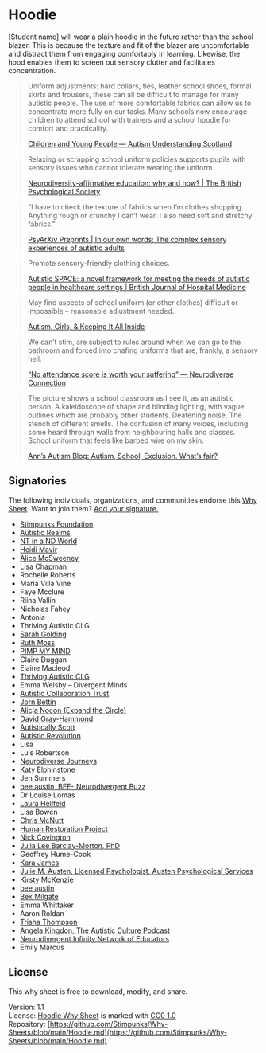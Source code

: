 # Hoodie

[Student name] will wear a plain hoodie in the future rather than the school blazer. This is because the texture and fit of the blazer are uncomfortable and distract them from engaging comfortably in learning. Likewise, the hood enables them to screen out sensory clutter and facilitates concentration.

> Uniform adjustments: hard collars, ties, leather school shoes, formal skirts and trousers, these can all be difficult to manage for many autistic people. The use of more comfortable fabrics can allow us to concentrate more fully on our tasks. Many schools now encourage children to attend school with trainers and a school hoodie for comfort and practicality.
> 
> [Children and Young People — Autism Understanding Scotland](https://www.autismunderstanding.scot/information-hub/children-young-people)

> Relaxing or scrapping school uniform policies supports pupils with sensory issues who cannot tolerate wearing the uniform.
> 
> [Neurodiversity-affirmative education: why and how? | The British Psychological Society](https://www.bps.org.uk/psychologist/neurodiversity-affirmative-education-why-and-how)

> “I have to check the texture of fabrics when I’m clothes shopping. Anything rough or crunchy I can’t wear. I also need soft and stretchy fabrics.”
> 
> [PsyArXiv Preprints | In our own words: The complex sensory experiences of autistic adults](https://osf.io/preprints/psyarxiv/3nk7a)

> Promote sensory-friendly clothing choices.
> 
> [Autistic SPACE: a novel framework for meeting the needs of autistic people in healthcare settings | British Journal of Hospital Medicine](https://www.magonlinelibrary.com/doi/full/10.12968/hmed.2023.0006)

> May find aspects of school uniform (or other clothes) difficult or impossible – reasonable adjustment needed.
> 
> [Autism, Girls, & Keeping It All Inside](https://s3.eu-central-1.amazonaws.com/up.raindrop.io/raindrop/files/485/001/224/keeping_it_all_inside.pdf?X-Amz-Algorithm=AWS4-HMAC-SHA256&X-Amz-Content-Sha256=UNSIGNED-PAYLOAD&X-Amz-Credential=ASIAZWICFKR6YEGMGVFR%2F20240405%2Feu-central-1%2Fs3%2Faws4_request&X-Amz-Date=20240405T124944Z&X-Amz-Expires=1800&X-Amz-Security-Token=IQoJb3JpZ2luX2VjEHgaDGV1LWNlbnRyYWwtMSJHMEUCIQDr7chnXbDLaZMtLkoRigD6AR%2BnCFTbtRuSeYqDZvUzawIgdm1f7yl%2FuC2zbgZnrDD2%2B9uNRQz6cOv6%2FCcnpbcP8kQqgQQIof%2F%2F%2F%2F%2F%2F%2F%2F%2F%2FARAAGgw2NjYyNjEzNDU0MDUiDOxaBOjlTAfMzF%2FVkyrVA00W8xRTCjKXrS3tLupAmR%2BxWFAn%2FwCr4hvrWbZ5g1gS06LwL%2BS0xaPCJiXtE1Stk3EU%2FalwZNe5lkWENUUr42oWzAV0A%2Bba4156HVWPNfmoH5PUuURZHxyxFzb7%2BG2e5uq%2B5XHYIM4f1ySDtTyCgRGGzhjoAuVETi7bqw%2Bx0y4CNWPxjs%2FI%2FX5wREu2ctJQxT6nCjFoPLZQFbkTt2kD6JTzhbr3iBziPLEf9QBl6ELnqS4Pq%2F125m07kBGVzUGYWd3zNjfShIDzkuX%2B7M2M6d6BiOpW4OtNA5emYAYOzb%2FeQAwUHsOV9NrhYH9WNIMHho%2Ba%2F2LvKQYNWNumQY3oglgXl%2BU%2Fnv2R2cqIEDzi39sMlbUyQh65m3TNocfg2QljtLy8pp3MfdRVriTG2P7NzDpfIvCxP5n8JQrmR4bNZU6kDCcBkkFwArmWDAhHAML9bEpSnYLQslR%2B81KHGLdcguSR3uQPZlNLdTsuEibofx1W%2BtMUnEZWcju7Gt0NS3HLJi%2BI3OGfO0b7j350XSWtXeMUWhj7ASzHh9N6Vd5CyhTTFm1mWVWQDNsjC%2FAnPq95HgRu%2FtwF%2B4p%2FKZWVeWEpkm9U0YIdbNgNTfwd%2BVjfRzkg7%2F4nLGUwodS%2BsAY6pQFHt61jY6rzSvQS7TU%2FuyJYxuo1Q%2FUwmGj6sqcaXkoBhmscltFkztdgApI2an5OhD6A0IQQt%2Bu7PhJ1QRMU9BZhYs49FFvuSyRScEmGSUO6rz4CUjePoVpXYIDOg3%2BeMXOZO5jia1RVDQoaSq8GPVuVJdbWQRbx2hHuCOh0LaULLlyxnt5VYlHqfsEJ4rKU7g1OZ2aC4uI4FOQ4CHWrn5R4JlVKR5o%3D&X-Amz-Signature=329c380932b04fa47cb45d8a66e9d7f014df3dca75addcca2017cec7bc7cc6ca&X-Amz-SignedHeaders=host&x-id=GetObject)

> We can’t stim, are subject to rules around when we can go to the bathroom and forced into chafing uniforms that are, frankly, a sensory hell.
> 
> [“No attendance score is worth your suffering” — Neurodiverse Connection](https://ndconnection.co.uk/blog/school-attendance?fbclid=IwAR1sKNadTvB5hiV1dxEoOOvuTCDpET8GEvGuYn-IDQCz8FH8fphnXnTNBYU_aem_AVerx9v6D_7bT4T-Me-49UmjRWS1hOm73X3pbLLfyuuzKXaoG_FXWkKI03EDZfVVirk)

> The picture shows a school classroom as I see it, as an autistic person. A kaleidoscope of shape and blinding lighting, with vague outlines which are probably other students. Deafening noise. The stench of different smells. The confusion of many voices, including some heard through walls from neighbouring halls and classes. School uniform that feels like barbed wire on my skin.
> 
> [Ann’s Autism Blog: Autism, School, Exclusion. What’s fair?](https://annsautism.blogspot.com/2018/08/autism-school-exclusion-whats-fair.html)

## Signatories

The following individuals, organizations, and communities endorse this [Why Sheet](https://stimpunks.org/why/). Want to join them? [Add your signature.](https://stimpunks.org/fieldguide/operations/forms/sign-why-sheet/)

- [Stimpunks Foundation](https://stimpunks.org/)
- [Autistic Realms](https://www.autisticrealms.com/)
- [NT in a ND World](https://www.nt-in-a-nd-world.com/)
- [Heidi Mavir](https://www.heidimavir.com/)
- [Alice McSweeney](https://neurodiversejourneys.com/)
- [Lisa Chapman](https://x.com/CommonSenseSLT?t=F3NyG_PwsU11ekXd7npIZg&s=09)
- Rochelle Roberts
- Maria Villa Vine
- Faye Mcclure
- Riina Vallin
- Nicholas Fahey
- Antonia
- Thriving Autistic CLG
- [Sarah Golding](https://www.sarah-golding.co.uk/)
- [Ruth Moss](http://theeverythingiknow.substack.com/)
- [PIMP MY MIND](https://www.facebook.com/profile.php?id=61551477268432)
- Claire Duggan
- Elaine Macleod
- [Thriving Autistic CLG](https://www.thrivingautistic.org/)
- Emma Welsby – Divergent Minds
- [Autistic Collaboration Trust](https://autcollab.org/)
- [Jorn Bettin](https://jornbettin.com/)
- [Alicja Nocon (Expand the Circle)](ttps://www.expandthecircle.co.uk)
- [David Gray-Hammond](https://emergentdivergence.com)
- [Autistically Scott](https://autisticallyscott.uk/)
- [Autistic Revolution](https://www.autistic-revolution.com)
- Lisa
- Luis Robertson
- [Neurodiverse Journeys](https://www.neurodiversejourneys.com)
- [Katy Elphinstone](https://www.neurofabulous.org.uk)
- Jen Summers
- [bee austin, BEE- Neurodivergent Buzz](https://www.facebook.com/bee.neurodivergentbuzz/)
- Dr Louise Lomas
- [Laura Hellfeld](https://laurahellfeld.co.uk)
- Lisa Bowen
- [Chris McNutt](https://www.humanrestorationproject.org)
- [Human Restoration Project](https://www.humanrestorationproject.org)
- [Nick Covington](https://www.humanrestorationproject.org)
- [Julia Lee Barclay-Morton, PhD](https://TheUnadaptedOnes.com)
- Geoffrey Hume-Cook
- [Kara James](https://www.playcreative.com.au)
- [Julie M. Austen, Licensed Psychologist, Austen Psychological Services](https://www.austenpsychologicalservices.com)
- [Kirsty McKenzie](https://www.adhd-coach.nz)
- [bee austin](https://www.facebook.com/GRANN)
- [Bex Milgate](https://www.bexmilgatetherapy.com)
- Emma Whittaker
- Aaron Roldan
- [Trisha Thompson](https://www.instagram.com/intentionalteachingsolutions/)
- [Angela Kingdon, The Autistic Culture Podcast](https://www.AutisticCulturePodcast.com)
- [Neurodivergent Infinity Network of Educators](https://tinyurl.com/NINEsite)
- Emily Marcus

## License

This why sheet is free to download, modify, and share.

Version: 1.1  
License: [Hoodie Why Sheet](https://stimpunks.org/why/hoodie/) is marked with [CC0 1.0](https://creativecommons.org/publicdomain/zero/1.0/?ref=chooser-v1)  
Repository: [https://github.com/Stimpunks/Why-Sheets/blob/main/Hoodie.md](https://github.com/Stimpunks/Why-Sheets/blob/main/Hoodie.md)
